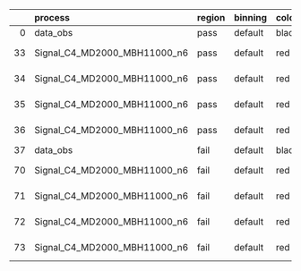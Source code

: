 |    | process                      | region   | binning   | color   | process_type   |   scale | variation   | source_filename                                                       | source_histname    | alias                        | title     |   combine_idx |     lnN |   shapes | syst_type   | direction   | variation_alias   |
|---:|:-----------------------------|:---------|:----------|:--------|:---------------|--------:|:------------|:----------------------------------------------------------------------|:-------------------|:-----------------------------|:----------|--------------:|--------:|---------:|:------------|:------------|:------------------|
|  0 | data_obs                     | pass     | default   | black   | DATA           |       1 | nominal     | ./histograms_for_2DAlphabet_v18//BH_Data.root                         | hpass              | Data                         | Data      |           nan | nan     |      nan | nan         | nan         | nan               |
| 33 | Signal_C4_MD2000_MBH11000_n6 | pass     | default   | red     | SIGNAL         |       1 | lumi        | ./histograms_for_2DAlphabet_v18//BH_Signal_C4_MD2000_MBH11000_n6.root | hpass              | Signal_C4_MD2000_MBH11000_n6 | BH signal |           nan |   1.016 |      nan | lnN         | nan         | nan               |
| 34 | Signal_C4_MD2000_MBH11000_n6 | pass     | default   | red     | SIGNAL         |       1 | SVM         | ./histograms_for_2DAlphabet_v18//BH_Signal_C4_MD2000_MBH11000_n6.root | hpass_SVMsyst_up   | Signal_C4_MD2000_MBH11000_n6 | BH signal |           nan | nan     |        1 | shapes      | Up          | SVMsyst           |
| 35 | Signal_C4_MD2000_MBH11000_n6 | pass     | default   | red     | SIGNAL         |       1 | SVM         | ./histograms_for_2DAlphabet_v18//BH_Signal_C4_MD2000_MBH11000_n6.root | hpass_SVMsyst_down | Signal_C4_MD2000_MBH11000_n6 | BH signal |           nan | nan     |        1 | shapes      | Down        | SVMsyst           |
| 36 | Signal_C4_MD2000_MBH11000_n6 | pass     | default   | red     | SIGNAL         |       1 | nominal     | ./histograms_for_2DAlphabet_v18//BH_Signal_C4_MD2000_MBH11000_n6.root | hpass              | Signal_C4_MD2000_MBH11000_n6 | BH signal |           nan | nan     |      nan | nan         | nan         | nan               |
| 37 | data_obs                     | fail     | default   | black   | DATA           |       1 | nominal     | ./histograms_for_2DAlphabet_v18//BH_Data.root                         | hfail              | Data                         | Data      |           nan | nan     |      nan | nan         | nan         | nan               |
| 70 | Signal_C4_MD2000_MBH11000_n6 | fail     | default   | red     | SIGNAL         |       1 | lumi        | ./histograms_for_2DAlphabet_v18//BH_Signal_C4_MD2000_MBH11000_n6.root | hfail              | Signal_C4_MD2000_MBH11000_n6 | BH signal |           nan |   1.016 |      nan | lnN         | nan         | nan               |
| 71 | Signal_C4_MD2000_MBH11000_n6 | fail     | default   | red     | SIGNAL         |       1 | SVM         | ./histograms_for_2DAlphabet_v18//BH_Signal_C4_MD2000_MBH11000_n6.root | hfail_SVMsyst_up   | Signal_C4_MD2000_MBH11000_n6 | BH signal |           nan | nan     |        1 | shapes      | Up          | SVMsyst           |
| 72 | Signal_C4_MD2000_MBH11000_n6 | fail     | default   | red     | SIGNAL         |       1 | SVM         | ./histograms_for_2DAlphabet_v18//BH_Signal_C4_MD2000_MBH11000_n6.root | hfail_SVMsyst_down | Signal_C4_MD2000_MBH11000_n6 | BH signal |           nan | nan     |        1 | shapes      | Down        | SVMsyst           |
| 73 | Signal_C4_MD2000_MBH11000_n6 | fail     | default   | red     | SIGNAL         |       1 | nominal     | ./histograms_for_2DAlphabet_v18//BH_Signal_C4_MD2000_MBH11000_n6.root | hfail              | Signal_C4_MD2000_MBH11000_n6 | BH signal |           nan | nan     |      nan | nan         | nan         | nan               |